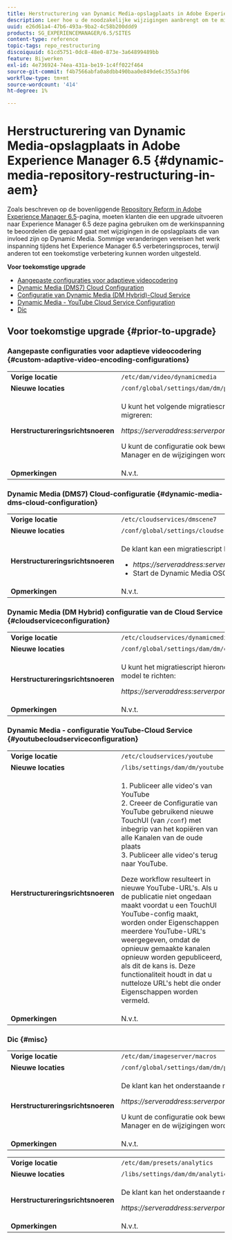 ```yaml
---
title: Herstructurering van Dynamic Media-opslagplaats in Adobe Experience Manager 6.5
description: Leer hoe u de noodzakelijke wijzigingen aanbrengt om te migreren naar de nieuwe repository structuur in Experience Manager 6.5 voor Dynamic Media.
uuid: e26d61a4-47b6-493a-9ba2-4c58b200ddd9
products: SG_EXPERIENCEMANAGER/6.5/SITES
content-type: reference
topic-tags: repo_restructuring
discoiquuid: 61cd5751-0dc8-48e0-873e-3a64899489bb
feature: Bijwerken
exl-id: 4e736924-74ea-431a-be19-1c4ff022f464
source-git-commit: f4b7566abfa0a8dbb490baa0e849de6c355a3f06
workflow-type: tm+mt
source-wordcount: '414'
ht-degree: 1%

---
```


# Herstructurering van Dynamic Media-opslagplaats in Adobe Experience Manager 6.5 {#dynamic-media-repository-restructuring-in-aem}

Zoals beschreven op de bovenliggende [Repository Reform in Adobe Experience Manager 6.5](/help/sites-deploying/repository-restructuring.md)-pagina, moeten klanten die een upgrade uitvoeren naar Experience Manager 6.5 deze pagina gebruiken om de werkinspanning te beoordelen die gepaard gaat met wijzigingen in de opslagplaats die van invloed zijn op Dynamic Media. Sommige veranderingen vereisen het werk inspanning tijdens het Experience Manager 6.5 verbeteringsproces, terwijl anderen tot een toekomstige verbetering kunnen worden uitgesteld.

**Voor toekomstige upgrade**

* [Aangepaste configuraties voor adaptieve videocodering](/help/sites-deploying/dynamicmedia-repository-restructuring-in-aem-6-5.md#custom-adaptive-video-encoding-configurations)
* [Dynamic Media (DMS7) Cloud Configuration](/help/sites-deploying/dynamicmedia-repository-restructuring-in-aem-6-5.md#dynamic-media-dms-cloud-configuration)
* [Configuratie van Dynamic Media (DM Hybrid)-Cloud Service](/help/sites-deploying/dynamicmedia-repository-restructuring-in-aem-6-5.md#cloudserviceconfiguration)
* [Dynamic Media - YouTube Cloud Service Configuration](/help/sites-deploying/dynamicmedia-repository-restructuring-in-aem-6-5.md#youtubecloudserviceconfiguration)
* [Dic](/help/sites-deploying/dynamicmedia-repository-restructuring-in-aem-6-5.md#misc)

## Voor toekomstige upgrade {#prior-to-upgrade}

### Aangepaste configuraties voor adaptieve videocodering  {#custom-adaptive-video-encoding-configurations}

<table>
 <tbody>
  <tr>
   <td><strong>Vorige locatie</strong></td>
   <td><code>/etc/dam/video/dynamicmedia</code></td>
  </tr>
  <tr>
   <td><strong>Nieuwe locaties</strong></td>
   <td><code>/conf/global/settings/dam/dm/presets/video/jcr:content</code></td>
  </tr>
  <tr>
   <td><strong>Herstructureringsrichtsnoeren</strong></td>
   <td><p>U kunt het volgende migratiescript in werking stellen om aan de nieuwe plaats te migreren:</p> <p><em>https://serveraddress:serverport/libs/settings/dam/dm/presets.migratedmcontent.json</em></p> <p>U kunt de configuratie ook bewerken in de gebruikersinterface van de Experience Manager en de wijzigingen worden opgeslagen op de nieuwe locatie.</p> </td>
  </tr>
  <tr>
   <td><strong>Opmerkingen</strong></td>
   <td>N.v.t.<br /> </td>
  </tr>
 </tbody>
</table>

### Dynamic Media (DMS7) Cloud-configuratie {#dynamic-media-dms-cloud-configuration}

<table>
 <tbody>
  <tr>
   <td><strong>Vorige locatie</strong></td>
   <td><code>/etc/cloudservices/dmscene7</code></td>
  </tr>
  <tr>
   <td><strong>Nieuwe locaties</strong></td>
   <td><code>/conf/global/settings/cloudservices/dmscene7</code></td>
  </tr>
  <tr>
   <td><strong>Herstructureringsrichtsnoeren</strong></td>
   <td><p>De klant kan een migratiescript bij deze plaats in werking stellen:<br /> </p>
    <ul>
     <li><em>https://serveraddress:serverport/libs/settings/dam/dm/presets.migratedmcontent.json</em></li>
     <li>Start de Dynamic Media OSGi-bundel opnieuw.</li>
    </ul> </td>
  </tr>
  <tr>
   <td><strong>Opmerkingen</strong></td>
   <td>N.v.t.</td>
  </tr>
 </tbody>
</table>

### Dynamic Media (DM Hybrid) configuratie van de Cloud Service {#cloudserviceconfiguration}

<table>
 <tbody>
  <tr>
   <td><strong>Vorige locatie</strong></td>
   <td><code>/etc/cloudservices/dynamicmediaservices</code></td>
  </tr>
  <tr>
   <td><strong>Nieuwe locaties</strong></td>
   <td><code>/conf/global/settings/dam/dm/cloudservices/dynamicmediaservices</code></td>
  </tr>
  <tr>
   <td><strong>Herstructureringsrichtsnoeren</strong></td>
   <td><p>U kunt het migratiescript hieronder in werking stellen om zich aan het recentste model te richten:</p> <p><em>https://serveraddress:serverport/libs/settings/dam/dm/presets.migratedmcontent.jso</em></p> </td>
  </tr>
  <tr>
   <td><strong>Opmerkingen</strong></td>
   <td>N.v.t.<br /> </td>
  </tr>
 </tbody>
</table>

### Dynamic Media - configuratie YouTube-Cloud Service  {#youtubecloudserviceconfiguration}

<table>
 <tbody>
  <tr>
   <td><strong>Vorige locatie</strong></td>
   <td><code>/etc/cloudservices/youtube</code></td>
  </tr>
  <tr>
   <td><strong>Nieuwe locaties</strong></td>
   <td><code>/libs/settings/dam/dm/youtube</code></td>
  </tr>
  <tr>
   <td><strong>Herstructureringsrichtsnoeren</strong></td>
   <td><p>1. Publiceer alle video's van YouTube<br /> 2. Creeer de Configuratie van YouTube gebruikend nieuwe TouchUI (van <code>/conf</code>) met inbegrip van het kopiëren van alle Kanalen van de oude plaats<br /> 3. Publiceer alle video's terug naar YouTube.</p> <p>Deze workflow resulteert in nieuwe YouTube-URL's. Als u de publicatie niet ongedaan maakt voordat u een TouchUI YouTube-config maakt, worden onder Eigenschappen meerdere YouTube-URL's weergegeven, omdat de opnieuw gemaakte kanalen opnieuw worden gepubliceerd, als dit de kans is. Deze functionaliteit houdt in dat u nutteloze URL's hebt die onder Eigenschappen worden vermeld.</p> </td>
  </tr>
  <tr>
   <td><strong>Opmerkingen</strong></td>
   <td>N.v.t.<br /> </td>
  </tr>
 </tbody>
</table>

### Dic {#misc}

<table>
 <tbody>
  <tr>
   <td><strong>Vorige locatie</strong></td>
   <td><code>/etc/dam/imageserver/macros</code></td>
  </tr>
  <tr>
   <td><strong>Nieuwe locaties</strong></td>
   <td><code>/conf/global/settings/dam/dm/presets/macro</code></td>
  </tr>
  <tr>
   <td><strong>Herstructureringsrichtsnoeren</strong></td>
   <td><p>De klant kan het onderstaande migratiescript uitvoeren.</p> <p><em>https://serveraddress:serverport/libs/settings/dam/dm/presets.migratedmcontent.json</em></p> <p>U kunt de configuratie ook bewerken in de gebruikersinterface van de Experience Manager en de wijzigingen worden opgeslagen op de nieuwe locatie.</p> </td>
  </tr>
  <tr>
   <td><strong>Opmerkingen</strong></td>
   <td>N.v.t.</td>
  </tr>
 </tbody>
</table>

<table>
 <tbody>
  <tr>
   <td><strong>Vorige locatie</strong></td>
   <td><code>/etc/dam/presets/analytics</code></td>
  </tr>
  <tr>
   <td><strong>Nieuwe locaties</strong></td>
   <td><code>/libs/settings/dam/dm/analytics</code></td>
  </tr>
  <tr>
   <td><strong>Herstructureringsrichtsnoeren</strong></td>
   <td><p>De klant kan het onderstaande migratiescript uitvoeren.</p> <p><em>https://serveraddress:serverport/libs/settings/dam/dm/presets.migratedmcontent.json</em></p> </td>
  </tr>
  <tr>
   <td><strong>Opmerkingen</strong></td>
   <td>N.v.t.</td>
  </tr>
 </tbody>
</table>
